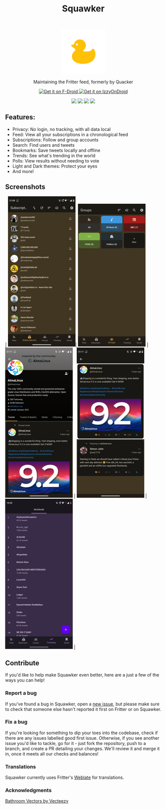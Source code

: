 <h1 align="center"> Squawker </h1>
<br>
<p align="center">
  <a href="https://github.com/j-fbriere/squawker">
    <img alt="Squawker" title="Squawker" src="fastlane/metadata/android/en-US/images/icon.png" width="144">
  </a>
</p>
<p align="center">
  Maintaining the Fritter feed, formerly by Quacker
</p>

<p align="center">
  <a href="https://f-droid.org/packages/org.ca.squawker">
    <img src="https://fdroid.gitlab.io/artwork/badge/get-it-on.png"
       alt="Get it on F-Droid"
       height="80">
  </a>
  <a href="https://apt.izzysoft.de/fdroid/index/apk/org.ca.squawker">
    <img src="https://gitlab.com/IzzyOnDroid/repo/-/raw/master/assets/IzzyOnDroid.png"
       alt="Get it on IzzyOnDroid"
       height="80">
  </a>
</p>
<p align="center">
<a href="https://github.com/j-fbriere/squawker/releases" alt="GitHub release"><img src="https://img.shields.io/github/release/j-fbriere/squawker.svg" ></a>
<a href="/LICENSE" alt="License: MIT"><img src="https://img.shields.io/badge/License-MIT-blue.svg"></a>
<a href="https://github.com/j-fbriere/squawker/actions" alt="Build Status"><img src="https://github.com/j-fbriere/squawker/workflows/ci/badge.svg?branch=master&event=push"></a>
<a href="https://hosted.weblate.org/engage/fritter/" alt="Translation Status"><img src="https://hosted.weblate.org/widgets/fritter/-/svg-badge.svg"></a>
</p>
 
## Features:

* Privacy: No login, no tracking, with all data local
* Feed: View all your subscriptions in a chronological feed
* Subscriptions: Follow and group accounts
* Search: Find users and tweets
* Bookmarks: Save tweets locally and offline
* Trends: See what's trending in the world
* Polls: View results without needing to vote
* Light and Dark themes: Protect your eyes
* And more!
  
## Screenshots

| <img alt="Viewing subscriptions" src="fastlane/metadata/android/en-US/images/phoneScreenshots/1.jpg" width="218"/>| <img alt="Viewing groups" src="fastlane/metadata/android/en-US/images/phoneScreenshots/2.jpg" width="218"/> | <img alt="Viewing a profile" src="fastlane/metadata/android/en-US/images/phoneScreenshots/3.jpg" width="218"/> | <img alt="Tweet cards" src="fastlane/metadata/android/en-US/images/phoneScreenshots/4.jpg" width="218"/> | <img alt="Viewing trends (and theming)" src="fastlane/metadata/android/en-US/images/phoneScreenshots/5.jpg" width="218"/> |

## Contribute
If you'd like to help make Squawker even better, here are a just a few of the ways you can help!

### Report a bug
If you've found a bug in Squawker, open a [new issue](https://github.com/j-fbriere/squawker/issues/new/choose), but please make sure to check that someone else hasn't reported it first on Fritter or on Squawker.

### Fix a bug
If you're looking for something to dip your toes into the codebase, check if there are any issues labelled good first issue. Otherwise, if you see another issue you'd like to tackle, go for it - just fork the repository, push to a branch, and create a PR detailing your changes. We'll review it and merge it in, once it meets all our checks and balances!

### Translations
Squawker currently uses Fritter's [Weblate](https://hosted.weblate.org/engage/fritter/) for translations.

### Acknowledgments
<a href="https://www.vecteezy.com/free-vector/bathroom">Bathroom Vectors by Vecteezy</a>
